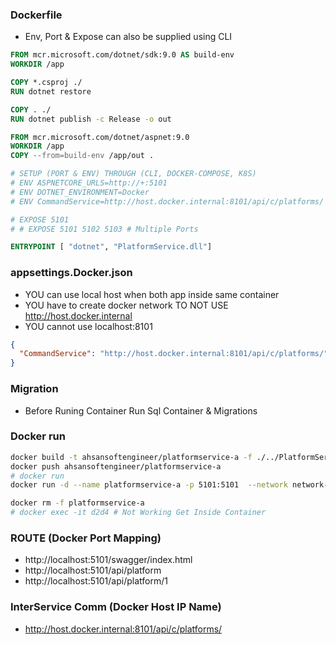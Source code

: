 ### Dockerfile
- Env, Port & Expose can also be supplied using CLI
```dockerfile
FROM mcr.microsoft.com/dotnet/sdk:9.0 AS build-env
WORKDIR /app

COPY *.csproj ./
RUN dotnet restore

COPY . ./
RUN dotnet publish -c Release -o out

FROM mcr.microsoft.com/dotnet/aspnet:9.0
WORKDIR /app
COPY --from=build-env /app/out .

# SETUP (PORT & ENV) THROUGH (CLI, DOCKER-COMPOSE, K8S)
# ENV ASPNETCORE_URLS=http://+:5101
# ENV DOTNET_ENVIRONMENT=Docker
# ENV CommandService=http://host.docker.internal:8101/api/c/platforms/

# EXPOSE 5101
# # EXPOSE 5101 5102 5103 # Multiple Ports

ENTRYPOINT [ "dotnet", "PlatformService.dll"]
```



### appsettings.Docker.json
- YOU can use local host when both app inside same container
- YOU have to create docker network TO NOT USE http://host.docker.internal
- YOU cannot use localhost:8101
```json
{
  "CommandService": "http://host.docker.internal:8101/api/c/platforms/"
}
```
### Migration
- Before Runing Container Run Sql Container & Migrations

### Docker run
```bash
docker build -t ahsansoftengineer/platformservice-a -f ./../PlatformService/Dockerfile ./../PlatformService
docker push ahsansoftengineer/platformservice-a
# docker run
docker run -d --name platformservice-a -p 5101:5101  --network network-docker-a -e ASPNETCORE_URLS=http://+:5101  -e DOTNET_ENVIRONMENT=Docker -e ConnectionStrings__PlatformConn="Server=docker-sql-a,1433;Initial Catalog=PlatformA;User ID=sa;Password=P@55w0rd!123;TrustServerCertificate=true;" ahsansoftengineer/platformservice-a

docker rm -f platformservice-a
# docker exec -it d2d4 # Not Working Get Inside Container
```

### ROUTE (Docker Port Mapping)
- http://localhost:5101/swagger/index.html
- http://localhost:5101/api/platform
- http://localhost:5101/api/platform/1

### InterService Comm (Docker Host IP Name)
- http://host.docker.internal:8101/api/c/platforms/
